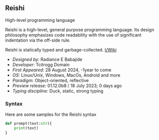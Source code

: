 ## Reishi
High-level programming language

Reishi is a high-level, general purpose programming language. Its design philosophy emphasizes code readability with the use of significant indentation via the off-side rule.

Reishi is statically typed and garbage-collected. [t/Wiki](https://wiki.tcitro.gg)

- *Designed by:* Radiance E Babajide
- *Developer:* Tcitrogg Domain
- *First Appeared:* 28 August 2024, -1year to come
- *OS:* Linux/Unix, Windows, MacOs, Android and more
- *Paradigm:* Object-oriented, reflective
- *Preview release:* 01.12.0b8 / 18 July 2023; 0 days ago
- *Typing discipline:* Duck, static, strong typing

### Syntax
Here are some samples for the Reishi syntax

```py
def prompt(text:str){
    print(text)
}
```
